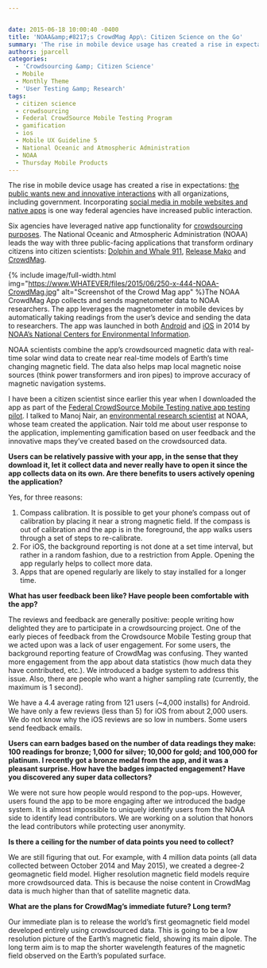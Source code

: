 ```yaml
---


date: 2015-06-18 10:00:40 -0400
title: 'NOAA&amp;#8217;s CrowdMag App\: Citizen Science on the Go'
summary: 'The rise in mobile device usage has created a rise in expectations\: the public wants new and innovative interactions with all organizations, including government. Incorporating social media in mobile websites and native apps is one way federal agencies have increased public interaction. Six agencies have leveraged native app functionality for crowdsourcing purposes. The National Oceanic'
authors: jparcell
categories:
  - 'Crowdsourcing &amp; Citizen Science'
  - Mobile
  - Monthly Theme
  - 'User Testing &amp; Research'
tags:
  - citizen science
  - crowdsourcing
  - Federal CrowdSource Mobile Testing Program
  - gamification
  - ios
  - Mobile UX Guideline 5
  - National Oceanic and Atmospheric Administration
  - NOAA
  - Thursday Mobile Products
---
```


The rise in mobile device usage has created a rise in expectations: [the public wants new and innovative interactions](https://www.WHATEVER/2014/06/24/trends-on-tuesday-are-mobile-devices-the-center-of-social-universe/) with all organizations, including government. Incorporating [social media in mobile websites and native apps](https://www.WHATEVER/2014/06/12/three-ways-agencies-are-using-social-media-in-mobile-products/) is one way federal agencies have increased public interaction.

Six agencies have leveraged native app functionality for [crowdsourcing purposes](https://www.WHATEVER/2014/06/12/three-ways-agencies-are-using-social-media-in-mobile-products/). The National Oceanic and Atmospheric Administration (NOAA) leads the way with three public-facing applications that transform ordinary citizens into citizen scientists: [Dolphin and Whale 911](https://www.WHATEVER/2013/10/24/dolphin-and-whale-apps-from-noaa-fisheries/), [Release Mako](https://www.WHATEVER/2012/04/26/noaas-release-mako-app/) and [CrowdMag](https://www.WHATEVER/2015/01/29/be-a-citizen-scientist-with-noaas-crowdmag-app/).


{% include image/full-width.html img="https://www.WHATEVER/files/2015/06/250-x-444-NOAA-CrowdMag.jpg" alt="Screenshot of the Crowd Mag app" %}The NOAA CrowdMag App collects and sends magnetometer data to NOAA researchers. The app leverages the magnetometer in mobile devices by automatically taking readings from the user’s device and sending the data to researchers. The app was launched in both [Android](https://play.google.com/store/apps/details?id=gov.noaa.ngdc.wmm2) and [iOS](https://itunes.apple.com/app/id910578825) in 2014 by [NOAA’s National Centers for Environmental Information](https://www.ncdc.noaa.gov/news/national-centers-environmental-information).

NOAA scientists combine the app’s crowdsourced magnetic data with real-time solar wind data to create near real-time models of Earth’s time changing magnetic field. The data also helps map local magnetic noise sources (think power transformers and iron pipes) to improve accuracy of magnetic navigation systems.

I have been a citizen scientist since earlier this year when I downloaded the app as part of the [Federal CrowdSource Mobile Testing native app testing pilot](https://www.WHATEVER/2015/06/16/trends-on-tuesday-native-app-lessons-from-the-crowdsource-mobile-testing-program/). I talked to Manoj Nair, an [environmental research scientist](http://cires.colorado.edu/about/noaa/) at NOAA, whose team created the application. Nair told me about user response to the application, implementing gamification based on user feedback and the innovative maps they’ve created based on the crowdsourced data.

**Users can be relatively passive with your app, in the sense that they download it, let it collect data and never really have to open it since the app collects data on its own. Are there benefits to users actively opening the application?**

Yes, for three reasons:

  1. Compass calibration. It is possible to get your phone’s compass out of calibration by placing it near a strong magnetic field. If the compass is out of calibration and the app is in the foreground, the app walks users through a set of steps to re-calibrate.
  2. For iOS, the background reporting is not done at a set time interval, but rather in a random fashion, due to a restriction from Apple. Opening the app regularly helps to collect more data.
  3. Apps that are opened regularly are likely to stay installed for a longer time.

**What has user feedback been like? Have people been comfortable with the app?**

The reviews and feedback are generally positive: people writing how delighted they are to participate in a crowdsourcing project. One of the early pieces of feedback from the Crowdsource Mobile Testing group that we acted upon was a lack of user engagement. For some users, the background reporting feature of CrowdMag was confusing. They wanted more engagement from the app about data statistics (how much data they have contributed, etc.). We introduced a badge system to address this issue. Also, there are people who want a higher sampling rate (currently, the maximum is 1 second).

We have a 4.4 average rating from 121 users (~4,000 installs) for Android. We have only a few reviews (less than 5) for iOS from about 2,000 users. We do not know why the iOS reviews are so low in numbers. Some users send feedback emails.

**Users can earn badges based on the number of data readings they make: 100 readings for bronze; 1,000 for silver; 10,000 for gold; and 100,000 for platinum. I recently got a bronze medal from the app, and it was a pleasant surprise. How have the badges impacted engagement? Have you discovered any super data collectors?**

We were not sure how people would respond to the pop-ups. However, users found the app to be more engaging after we introduced the badge system. It is almost impossible to uniquely identify users from the NOAA side to identify lead contributors. We are working on a solution that honors the lead contributors while protecting user anonymity.

**Is there a ceiling for the number of data points you need to collect?**

We are still figuring that out. For example, with 4 million data points (all data collected between October 2014 and May 2015), we created a degree-2 geomagnetic field model. Higher resolution magnetic field models require more crowdsourced data. This is because the noise content in CrowdMag data is much higher than that of satellite magnetic data.

**What are the plans for CrowdMag&#8217;s immediate future? Long term?**

Our immediate plan is to release the world’s first geomagnetic field model developed entirely using crowdsourced data. This is going to be a low resolution picture of the Earth’s magnetic field, showing its main dipole. The long term aim is to map the shorter wavelength features of the magnetic field observed on the Earth’s populated surface.